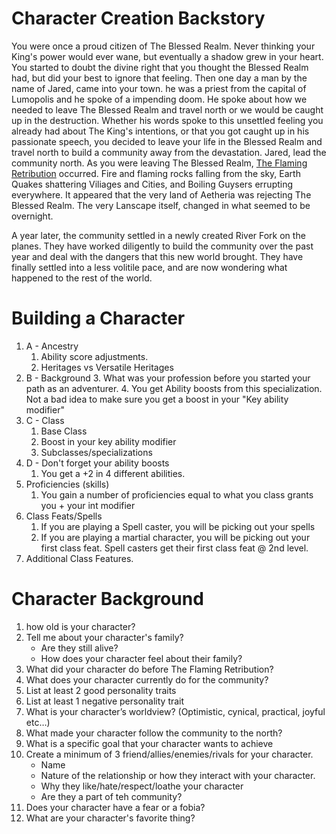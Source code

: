 # Character Creation Backstory
You were once a proud citizen of The Blessed Realm. Never thinking your King's power would ever wane, but eventually a shadow grew in your heart. You started to doubt the divine right that you thought the Blessed Realm had, but did your best to ignore that feeling. Then one day a man by the name of Jared, came into your town. he was a priest from the capital of Lumopolis and he spoke of a impending doom. He spoke about how we needed to leave The Blessed Realm and travel north or we would be caught up in the destruction. Whether his words spoke to this unsettled feeling you already had about The King's intentions, or that you got caught up in his passionate speech, you decided to leave your life in the Blessed Realm and travel north to build a community away from the devastation. Jared, lead the community north. As you were leaving The Blessed Realm, [The Flaming Retribution](../World/Events/The-Flaming-Retribution.md) occurred. Fire and flaming rocks falling from the sky, Earth Quakes shattering Viliages and Cities, and Boiling Guysers errupting everywhere. It appeared that the very land of Aetheria was rejecting The Blessed Realm. The very Lanscape itself, changed in what seemed to be overnight.

A year later, the community settled in a newly created River Fork on the planes. They have worked diligently to build the community over the past year and deal with the dangers that this new world brought. They have finally settled into a less volitile pace, and are now wondering what happened to the rest of the world.

# Building a Character
1. A - Ancestry
	1. Ability score adjustments.
	2. Heritages vs Versatile Heritages
3. B - Background
	3. What was your profession before you started your path as an adventurer. 
	4. You get Ability boosts from this specialization. Not a bad idea to make sure you get a boost in your "Key ability modifier"
4. C - Class
	1. Base Class
	2. Boost in your key ability modifier
	3. Subclasses/specializations
5. D - Don't forget your ability boosts
	1. You get a +2 in 4 different abilities.
6. Proficiencies (skills)
	1. You gain a number of proficiencies equal to what you class grants you + your int modifier
7. Class Feats/Spells
	1. If you are playing a Spell caster, you will be picking out your spells
	2. If you are playing a martial character, you will be picking out your first class feat. Spell casters get their first class feat @ 2nd level.
8. Additional Class Features.

# Character Background
1. how old is your character?
2. Tell me about your character's family?
	- Are they still alive?
	- How does your character feel about their family?
1. What did your character do before The Flaming Retribution?
1. What does your character currently do for the community?
3. List at least 2 good personality traits
4. List at least 1 negative personality trait
8. What is your character’s worldview? (Optimistic, cynical, practical, joyful etc…)
5. What made your character follow the community to the north?
6. What is a specific goal that your character wants to achieve
7. Create a minimum of 3 friend/allies/enemies/rivals for your character.
	- Name
	- Nature of the relationship or how they interact with your character.
	- Why they like/hate/respect/loathe your character
	- Are they a part of teh community?
9. Does your character have a fear or a fobia?
10. What are your character's favorite thing?